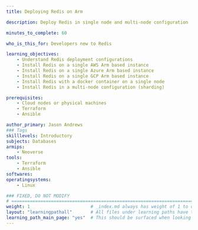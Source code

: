 ```yaml
---
title: Deploying Redis on Arm

description: Deploy Redis in single node and multi-node configuration

minutes_to_complete: 60   

who_is_this_for: Developers new to Redis

learning_objectives: 
    - Understand Redis deployment configurations
    - Install Redis on a single AWS Arm based instance
    - Install Redis on a single Azure Arm based instance
    - Install Redis on a single GCP Arm based instance
    - Install Redis with a docker container on a single node
    - Install Redis in a multi-node configuration (sharding)

prerequisites:
    - Cloud nodes or physical machines
    - Terraform
    - Ansible

author_primary: Jason Andrews
### Tags
skilllevels: Introductory
subjects: Databases
armips:
    - Neoverse
tools:
    - Terraform
    - Ansible
softwares:
operatingsystems:
    - Linux

### FIXED, DO NOT MODIFY
# ================================================================================
weight: 1                       # _index.md always has weight of 1 to order correctly
layout: "learningpathall"       # All files under learning paths have this same wrapper
learning_path_main_page: "yes"  # This should be surfaced when looking for related content. Only set for _index.md of learning path content.
---
```

